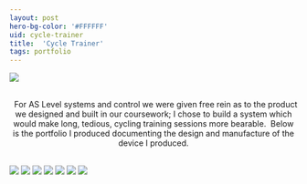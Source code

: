 ```yaml
---
layout: post
hero-bg-color: '#FFFFFF'
uid: cycle-trainer
title:  'Cycle Trainer'
tags: portfolio
---
```


<img src="{{ site.url }}/images/portfolio/cycle-trainer/IMG_4663.JPG">

<div class="sqs-html-content">
 <p class="" style="text-align:center;white-space:pre-wrap;">
  For AS Level systems and control we were given free rein as to the product we designed and built in our coursework; I chose to build a system which would make long, tedious, cycling training sessions more bearable.  Below is the portfolio I produced documenting the design and manufacture of the device I produced.
 </p>
</div>


<img src="{{ site.url }}/images/portfolio/cycle-trainer/Cycle+Trainer.PNG">

<img src="{{ site.url }}/images/portfolio/cycle-trainer/IMG_4687.JPG">

<img src="{{ site.url }}/images/portfolio/cycle-trainer/IMG_4692.JPG">

<img src="{{ site.url }}/images/portfolio/cycle-trainer/IMG_4679.JPG">

<img src="{{ site.url }}/images/portfolio/cycle-trainer/IMG_4680.JPG">

<img src="{{ site.url }}/images/portfolio/cycle-trainer/IMG_4663.JPG">

<img src="{{ site.url }}/images/portfolio/cycle-trainer/IMG_4691.JPG">

